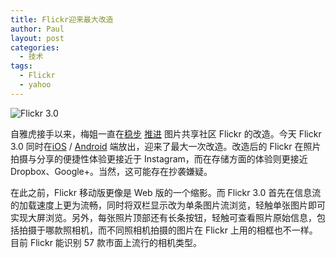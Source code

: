 ```yaml
---
title: Flickr迎来最大改造
author: Paul
layout: post
categories:
  - 技术
tags:
  - Flickr
  - yahoo
--- 
```


![Flickr 3.0](http://img.hz.mk/2014-0406/flickr30.png)

自雅虎接手以来，梅姐一直在[稳步](http://www.theverge.com/2013/8/29/4672202/flickr-just-took-over-my-iphone-camera) [推进](http://www.theverge.com/2012/12/12/3758022/flickr-ios-app-update-instagram-filters-redesign) 图片共享社区 Flickr 的改造。今天 Flickr 3.0 同时在[iOS](https://itunes.apple.com/us/app/flickr/id328407587?mt=8) / [Android]( https://play.google.com/store/apps/details?id=com.yahoo.mobile.client.android.flickr) 端放出，迎来了最大一次改造。改造后的 Flickr 在照片拍摄与分享的便捷性体验更接近于 Instagram，而在存储方面的体验则更接近 Dropbox、Google+。当然，这可能存在抄袭嫌疑。

在此之前，Flickr 移动版更像是 Web 版的一个缩影。而 Flickr 3.0 首先在信息流的加载速度上更为流畅，同时将双栏显示改为单条图片流浏览，轻触单张图片即可实现大屏浏览。另外，每张照片顶部还有长条按钮，轻触可查看照片原始信息，包括拍摄于哪款照相机，而不同照相机拍摄的图片在 Flickr 上用的相框也不一样。目前 Flickr 能识别 57 款市面上流行的相机类型。

